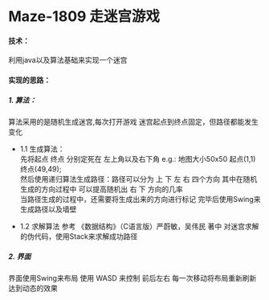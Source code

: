 # Maze-1809 走迷宫游戏


#### 技术：
  利用java以及算法基础来实现一个迷宫<br>
  
#### 实现的思路：

##### 1. 算法：
   算法采用的是随机生成迷宫,每次打开游戏 迷宫起点到终点固定，但路径都能发生变化 <br>
   
* 1.1 生成算法：   
   先将起点 终点 分别定死在 左上角以及右下角 e.g.: 地图大小50x50 起点(1,1) 终点(49,49);<br>
   然后使用递归算法生成路径：路径可以分为 上 下 左 右 四个方向 其中在随机生成的方向过程中 可以提高随机出 右 下 方向的几率<br>
                          当路径生成的过程中，还需要将生成出来的方向进行标记 完毕后使用Swing来生成路径以及墙壁<br>
                          
* 1.2 求解算法
   参考 《数据结构》（C语言版）严蔚敏，吴伟民 著中 对迷宫求解的伪代码，使用Stack来求解成功路径 <br>
   
##### 2. 界面
   界面使用Swing来布局 使用 WASD 来控制 前后左右 每一次移动将布局重新刷新 达到动态的效果<br>
  
